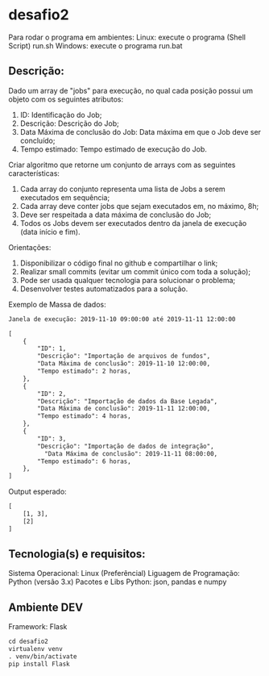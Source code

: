 # desafio2

Para rodar o programa em ambientes:
Linux: execute o programa (Shell Script) run.sh
Windows: execute o programa run.bat

## Descrição:
Dado um array de "jobs" para execução, no qual cada posição possui um objeto com os seguintes atributos:

1) ID: Identificação do Job;
2) Descrição: Descrição do Job;
3) Data Máxima de conclusão do Job: Data máxima em que o Job deve ser concluído;
4) Tempo estimado: Tempo estimado de execução do Job.

Criar algoritmo que retorne um conjunto de arrays com as seguintes características:

1) Cada array do conjunto representa uma lista de Jobs a serem executados em sequência;
2) Cada array deve conter jobs que sejam executados em, no máximo, 8h;
3) Deve ser respeitada a data máxima de conclusão do Job;
4) Todos os Jobs devem ser executados dentro da janela de execução (data início e fim).

Orientações:

1) Disponibilizar o código final no github e compartilhar o link;
2) Realizar small commits (evitar um commit único com toda a solução);
3) Pode ser usada qualquer tecnologia para solucionar o problema;
4) Desenvolver testes automatizados para a solução.

Exemplo de Massa de dados:

```txt
Janela de execução: 2019-11-10 09:00:00 até 2019-11-11 12:00:00

[
    {
        "ID": 1,
        "Descrição": "Importação de arquivos de fundos",
        "Data Máxima de conclusão": 2019-11-10 12:00:00,
        "Tempo estimado": 2 horas,
    },
    {
        "ID": 2,
        "Descrição": "Importação de dados da Base Legada",
        "Data Máxima de conclusão": 2019-11-11 12:00:00,
        "Tempo estimado": 4 horas,
    },
    {
        "ID": 3,
        "Descrição": "Importação de dados de integração",
          "Data Máxima de conclusão": 2019-11-11 08:00:00,
        "Tempo estimado": 6 horas,
    },
]
```
Output esperado:
```txt
[
    [1, 3],
    [2]
]
```

## Tecnologia(s) e requisitos:
Sistema Operacional: Linux (Preferêncial)
Liguagem de Programação: Python (versão 3.x)
Pacotes e Libs Python: json, pandas e numpy

## Ambiente DEV
Framework: Flask

```txt
cd desafio2
virtualenv venv
. venv/bin/activate
pip install Flask
```
